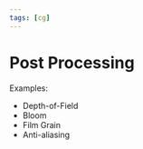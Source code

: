 ```yaml
---
tags: [cg]
---
```


# Post Processing

Examples:
- Depth-of-Field
- Bloom
- Film Grain
- Anti-aliasing
